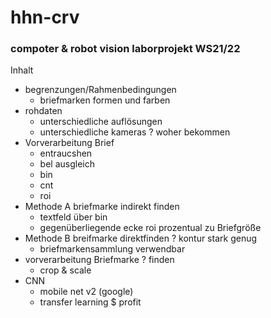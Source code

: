 # hhn-crv
<h3> compoter &amp; robot vision laborprojekt WS21/22 </h3>

Inhalt
- begrenzungen/Rahmenbedingungen
	- briefmarken formen und farben
- rohdaten
	- unterschiedliche auflösungen
	- unterschiedliche kameras
	? woher bekommen
- Vorverarbeitung Brief
	- entraucshen
	- bel ausgleich
	- bin
	- cnt		
	- roi
- Methode A briefmarke indirekt finden
	- textfeld über bin
	- gegenüberliegende ecke roi prozentual zu Briefgröße
- Methode B breifmarke direktfinden
	? kontur stark genug
	- briefmarkensammlung verwendbar
- vorverarbeitung Briefmarke
	? finden
	- crop & scale
- CNN
	- mobile net v2 (google)
	- transfer learning
$ profit
